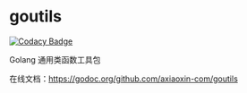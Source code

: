 # goutils

[![Codacy Badge](https://api.codacy.com/project/badge/Grade/6eeb73488dbc411e90b53981954ab874)](https://app.codacy.com/gh/axiaoxin-com/goutils?utm_source=github.com&utm_medium=referral&utm_content=axiaoxin-com/goutils&utm_campaign=Badge_Grade_Settings)

Golang 通用类函数工具包

在线文档：<https://godoc.org/github.com/axiaoxin-com/goutils>
